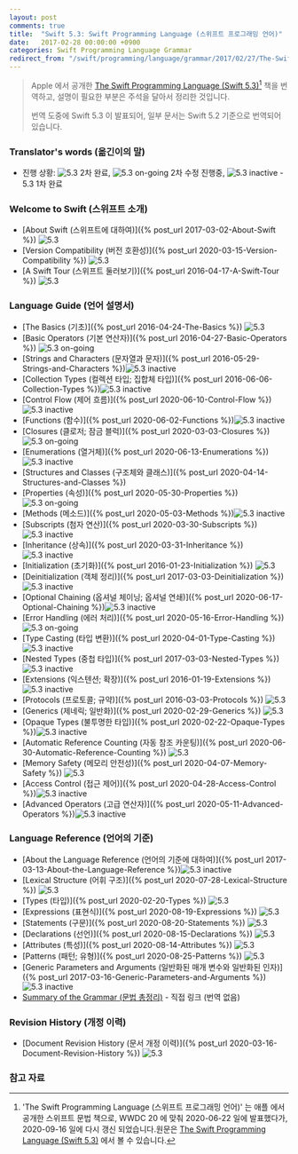 ```yaml
---
layout: post
comments: true
title:  "Swift 5.3: Swift Programming Language (스위프트 프로그래밍 언어)"
date:   2017-02-28 00:00:00 +0900
categories: Swift Programming Language Grammar
redirect_from: "/swift/programming/language/grammar/2017/02/27/The-Swift-Programming-Language.html"
---
```


> Apple 에서 공개한 [The Swift Programming Language (Swift 5.3)](https://docs.swift.org/swift-book/)[^Swift] 책을 번역하고, 설명이 필요한 부분은 주석을 달아서 정리한 것입니다.
>
> 번역 도중에 Swift 5.3 이 발표되어, 일부 문서는 Swift 5.2 기준으로 번역되어 있습니다.

### Translator's words (옮긴이의 말)

* 진행 상황: ![5.3](https://img.shields.io/badge/-%205.3-success) 2차 완료, ![5.3 on-going](https://img.shields.io/badge/-%205.3-yellow) 2차 수정 진행중, ![5.3 inactive](https://img.shields.io/badge/-%205.3-inactive) - 5.3 1차 완료

### Welcome to Swift (스위프트 소개)

* [About Swift (스위프트에 대하여)]({% post_url 2017-03-02-About-Swift %}) ![5.3](https://img.shields.io/badge/-%205.3-success)
* [Version Compatibility (버전 호환성)]({% post_url 2020-03-15-Version-Compatibility %}) ![5.3](https://img.shields.io/badge/-%205.3-success)
* [A Swift Tour (스위프트 둘러보기)]({% post_url 2016-04-17-A-Swift-Tour %}) ![5.3](https://img.shields.io/badge/-%205.3-success)

### Language Guide (언어 설명서)

* [The Basics (기초)]({% post_url 2016-04-24-The-Basics %}) ![5.3](https://img.shields.io/badge/-%205.3-success)
* [Basic Operators (기본 연산자)]({% post_url 2016-04-27-Basic-Operators %}) ![5.3 on-going](https://img.shields.io/badge/-%205.3-yellow)
* [Strings and Characters (문자열과 문자)]({% post_url 2016-05-29-Strings-and-Characters %})![5.3 inactive](https://img.shields.io/badge/-%205.3-inactive)
* [Collection Types (컬렉션 타입; 집합체 타입)]({% post_url 2016-06-06-Collection-Types %})![5.3 inactive](https://img.shields.io/badge/-%205.3-inactive)
* [Control Flow (제어 흐름)]({% post_url 2020-06-10-Control-Flow %})![5.3 inactive](https://img.shields.io/badge/-%205.3-inactive)
* [Functions (함수)]({% post_url 2020-06-02-Functions %})![5.3 inactive](https://img.shields.io/badge/-%205.3-inactive)
* [Closures (클로저; 잠금 블럭)]({% post_url 2020-03-03-Closures %}) ![5.3 on-going](https://img.shields.io/badge/-%205.3-yellow)
* [Enumerations (열거체)]({% post_url 2020-06-13-Enumerations %})![5.3 inactive](https://img.shields.io/badge/-%205.3-inactive)
* [Structures and Classes (구조체와 클래스)]({% post_url 2020-04-14-Structures-and-Classes %})
* [Properties (속성)]({% post_url 2020-05-30-Properties %}) ![5.3 on-going](https://img.shields.io/badge/-%205.3-yellow)
* [Methods (메소드)]({% post_url 2020-05-03-Methods %})![5.3 inactive](https://img.shields.io/badge/-%205.3-inactive)
* [Subscripts (첨자 연산)]({% post_url 2020-03-30-Subscripts %})![5.3 inactive](https://img.shields.io/badge/-%205.3-inactive)
* [Inheritance (상속)]({% post_url 2020-03-31-Inheritance %})![5.3 inactive](https://img.shields.io/badge/-%205.3-inactive)
* [Initialization (초기화)]({% post_url 2016-01-23-Initialization %}) ![5.3](https://img.shields.io/badge/-%205.3-success)
* [Deinitialization (객체 정리)]({% post_url 2017-03-03-Deinitialization %})![5.3 inactive](https://img.shields.io/badge/-%205.3-inactive)
* [Optional Chaining (옵셔널 체이닝; 옵셔널 연쇄)]({% post_url 2020-06-17-Optional-Chaining %})![5.3 inactive](https://img.shields.io/badge/-%205.3-inactive)
* [Error Handling (에러 처리)]({% post_url 2020-05-16-Error-Handling %}) ![5.3 on-going](https://img.shields.io/badge/-%205.3-yellow)
* [Type Casting (타입 변환)]({% post_url 2020-04-01-Type-Casting %})![5.3 inactive](https://img.shields.io/badge/-%205.3-inactive)
* [Nested Types (중첩 타입)]({% post_url 2017-03-03-Nested-Types %})![5.3 inactive](https://img.shields.io/badge/-%205.3-inactive)
* [Extensions (익스텐션; 확장)]({% post_url 2016-01-19-Extensions %})![5.3 inactive](https://img.shields.io/badge/-%205.3-inactive)
* [Protocols (프로토콜; 규약)]({% post_url 2016-03-03-Protocols %}) ![5.3](https://img.shields.io/badge/-%205.3-success)
* [Generics (제네릭; 일반화)]({% post_url 2020-02-29-Generics %}) ![5.3](https://img.shields.io/badge/-%205.3-success)
* [Opaque Types (불투명한 타입)]({% post_url 2020-02-22-Opaque-Types %})![5.3 inactive](https://img.shields.io/badge/-%205.3-inactive)
* [Automatic Reference Counting (자동 참조 카운팅)]({% post_url 2020-06-30-Automatic-Reference-Counting %}) ![5.3](https://img.shields.io/badge/-%205.3-success)
* [Memory Safety (메모리 안전성)]({% post_url 2020-04-07-Memory-Safety %}) ![5.3](https://img.shields.io/badge/-%205.3-success)
* [Access Control (접근 제어)]({% post_url 2020-04-28-Access-Control %})![5.3 inactive](https://img.shields.io/badge/-%205.3-inactive)
* [Advanced Operators (고급 연산자)]({% post_url 2020-05-11-Advanced-Operators %})![5.3 inactive](https://img.shields.io/badge/-%205.3-inactive)

### Language Reference (언어의 기준)

* [About the Language Reference (언어의 기준에 대하여)]({% post_url 2017-03-13-About-the-Language-Reference %})![5.3 inactive](https://img.shields.io/badge/-%205.3-inactive)
* [Lexical Structure (어휘 구조)]({% post_url 2020-07-28-Lexical-Structure %}) ![5.3](https://img.shields.io/badge/-%205.3-success)
* [Types (타입)]({% post_url 2020-02-20-Types %}) ![5.3](https://img.shields.io/badge/-%205.3-success)
* [Expressions (표현식)]({% post_url 2020-08-19-Expressions %}) ![5.3](https://img.shields.io/badge/-%205.3-success)
* [Statements (구문)]({% post_url 2020-08-20-Statements %}) ![5.3](https://img.shields.io/badge/-%205.3-success)
* [Declarations (선언)]({% post_url 2020-08-15-Declarations %}) ![5.3](https://img.shields.io/badge/-%205.3-success)
* [Attributes (특성)]({% post_url 2020-08-14-Attributes %}) ![5.3](https://img.shields.io/badge/-%205.3-success)
* [Patterns (패턴; 유형)]({% post_url 2020-08-25-Patterns %}) ![5.3](https://img.shields.io/badge/-%205.3-success)
* [Generic Parameters and Arguments (일반화된 매개 변수와 일반화된 인자)]({% post_url 2017-03-16-Generic-Parameters-and-Arguments %})![5.3 inactive](https://img.shields.io/badge/-%205.3-inactive)
* [Summary of the Grammar (문법 총정리)](https://docs.swift.org/swift-book/ReferenceManual/zzSummaryOfTheGrammar.html#) - 직접 링크 (번역 없음)

### Revision History (개정 이력)

* [Document Revision History (문서 개정 이력)]({% post_url 2020-03-16-Document-Revision-History %})  ![5.3](https://img.shields.io/badge/-%205.3-success)

### 참고 자료

[^Swift]: 'The Swift Programming Language (스위프트 프로그래밍 언어)' 는 애플 에서 공개한 스위프트 문법 책으로, WWDC 20 에 맞춰 2020-06-22 일에 발표했다가, 2020-09-16 일에 다시 갱신 되었습니다.원문은 [The Swift Programming Language (Swift 5.3)](https://docs.swift.org/swift-book/) 에서 볼 수 있습니다.
